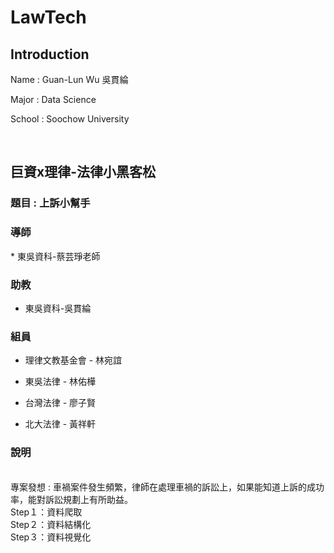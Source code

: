 # LawTech
Introduction
--

Name : Guan-Lun Wu 吳貫綸

Major : Data Science

School : Soochow University

<br>

巨資x理律-法律小黑客松
--

<h3> 題目 : 上訴小幫手 </h3>

<h3> 導師 </h3>
 * 東吳資科-蔡芸琤老師
 
 <p>    

<h3> 助教 </h3>

 * 東吳資科-吳貫綸

<h3> 組員 </h3>

 * 理律文教基金會 - 林宛誼
 
 <p>    
 
 * 東吳法律 - 林佑樺
 
 <p>
 
 * 台灣法律 - 廖子賢
  
 <p>
 
 * 北大法律 - 黃祥軒

<h3> 說明 </h3>


<br>
專案發想 : 車禍案件發生頻繁，律師在處理車禍的訴訟上，如果能知道上訴的成功率，能對訴訟規劃上有所助益。

<br>
Step１：資料爬取
<br>
Step２：資料結構化
<br>
Step３：資料視覺化
